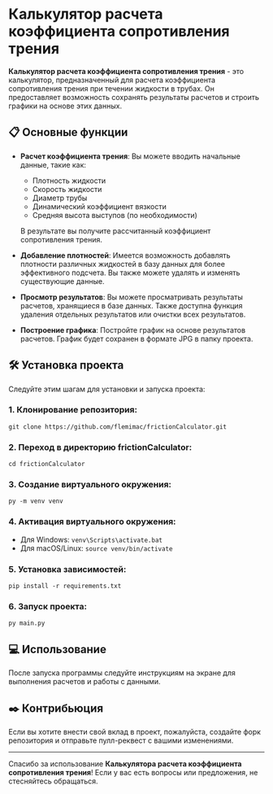 # Калькулятор расчета коэффициента сопротивления трения

**Калькулятор расчета коэффициента сопротивления трения** - это калькулятор, предназначенный для расчета коэффициента сопротивления трения при течении жидкости в трубах. Он предоставляет возможность сохранять результаты расчетов и строить графики на основе этих данных.

## 📋 Основные функции

- **Расчет коэффициента трения**: 
  Вы можете вводить начальные данные, такие как:
  - Плотность жидкости
  - Скорость жидкости
  - Диаметр трубы
  - Динамический коэффициент вязкости
  - Средняя высота выступов (по необходимости)

  В результате вы получите рассчитанный коэффициент сопротивления трения.

- **Добавление плотностей**: 
  Имеется возможность добавлять плотности различных жидкостей в базу данных для более эффективного подсчета. Вы также можете удалять и изменять существующие данные.

- **Просмотр результатов**: 
  Вы можете просматривать результаты расчетов, хранящиеся в базе данных. Также доступна функция удаления отдельных результатов или очистки всех результатов.

- **Построение графика**: 
  Постройте график на основе результатов расчетов. График будет сохранен в формате JPG в папку проекта.

## 🛠️ Установка проекта

Следуйте этим шагам для установки и запуска проекта:

### 1. **Клонирование репозитория**:
   

```git clone https://github.com/flemimac/frictionCalculator.git```

### 2. **Переход в директорию frictionCalculator**:

```cd frictionCalculator```

### 3. **Создание виртуального окружения**:

```py -m venv venv```

### 4. **Активация виртуального окружения**:
- Для Windows: ```venv\Scripts\activate.bat```
- Для macOS/Linux: ```source venv/bin/activate```

### 5. **Установка зависимостей**:

```pip install -r requirements.txt```

### 6. **Запуск проекта**:

```py main.py```

## 💻 Использование

После запуска программы следуйте инструкциям на экране для выполнения расчетов и работы с данными.

## ✒️ Контрибьюция

Если вы хотите внести свой вклад в проект, пожалуйста, создайте форк репозитория и отправьте пулл-реквест с вашими изменениями.

---

Спасибо за использование **Калькулятора расчета коэффициента сопротивления трения**! Если у вас есть вопросы или предложения, не стесняйтесь обращаться.
